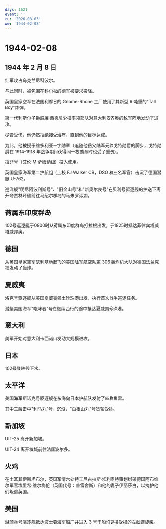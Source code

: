 ```yaml
---
days: 1621
event: ''
ru: '2026-08-03'
ww: '1944-02-08'
---
```


# 1944-02-08

## 1944 年 2 月 8 日

红军攻占乌克兰尼科波尔。

与此同时，被包围在科尔松的德军被要求投降。

英国皇家空军在法国利摩日的 Gnome-Rhone 工厂使用了其新型 6 吨重的"Tall
Boy"炸弹。

第一代利斯尔子爵威廉·西德尼少校率领部队对意大利安齐奥的敌军阵地发动了进攻。

尽管受伤，他仍然拒绝接受治疗，直到他的目标达成。

为此，他被授予维多利亚十字勋章（追随他岳父陆军元帅戈特勋爵的脚步，戈特勋爵在
1914-1918 年战争期间获得同一枚勋章时也受了重伤）。

拉菲号（艾伦·M·萨姆纳级）投入使用。

英国皇家海军第二护航组（上校 FJ Walker CB，DSO
和三名军官）击沉了德国潜艇 U-762。

巡洋舰"明尼阿波利斯号"、"旧金山号"和"新奥尔良号"在贝利号驱逐舰的护送下离开夸贾林环礁前往马绍尔群岛的马朱罗泻湖。

## 荷属东印度群岛

102号巡逻艇于0800时从荷属东印度群岛打拉根出发，于1825时抵达菲律宾塔威塔威邦奥。

## 德国

从英国皇家空军瑟利基地起飞的美国陆军航空队第 306
轰炸机大队对德国法兰克福发动了轰炸。

## 夏威夷

洛克号驱逐舰从美国夏威夷领土珍珠港出发，执行首次战争巡逻任务。

潜艇美国海军"咆哮者"号在继续西行的途中抵达夏威夷珍珠港。

## 意大利

美军开始对意大利卡西诺山发动大规模进攻。

## 日本

102号登陆舰下水。

## 太平洋

美国海军斯诺克号驱逐舰在东海向日本护航队发射了四枚鱼雷。

其中三艘击中"利马丸"号，沉没，"白根山丸"号货轮受损。

## 新加坡

UIT-25 离开新加坡。

UIT-24 离开槟城前往法国波尔多。

## 火鸡

在土耳其伊斯坦布尔，英国军情六处特工尼古拉斯·埃利奥特策划绑架德国阿布维尔军官埃里希·维尔梅伦（英国代号：普雷舍斯）和他的妻子伊丽莎白，以掩护他们叛逃英国。

## 美国

游骑兵号驱逐舰抵达波士顿海军船厂并进入 3 号干船坞更换受损的左舷螺旋桨。